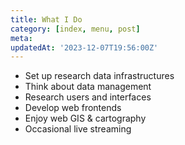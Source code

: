 ```yaml
---
title: What I Do
category: [index, menu, post]
meta:
updatedAt: '2023-12-07T19:56:00Z'
---
```


- Set up research data infrastructures
- Think about data management
- Research users and interfaces
- Develop web frontends
- Enjoy web GIS & cartography
- Occasional live streaming
